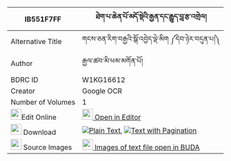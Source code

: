 |IB551F7FF|ཐེག་པ་ཆེན་པོ་མདོ་སྡེའི་རྒྱན་དང་རྒྱུད་བླ་རྩ་འགྲེལ། 
| --- | --- 
|Alternative Title |གངས་ཅན་རིག་བརྒྱའི་སྒོ་འབྱེད་ལྡེ་མིག ༼དེབ་ཉེར་བདུན་པ།༽
|Author| རྒྱལ་ཚབ་མི་ཕམ་མགོན་པོ།
|BDRC ID | W1KG16612
|Creator | Google OCR
|Number of Volumes| 1
|<img width="25" src="https://img.icons8.com/color/25/000000/edit-property.png">Edit Online| [<img width="25" src="https://avatars.githubusercontent.com/u/45091458?s=200&v=4"> Open in Editor](http://editor.openpecha.org/IB551F7FF)
|<img width="25" src="https://img.icons8.com/fluent/48/000000/download-2.png"/>  Download | [![](https://img.icons8.com/color/20/000000/txt.png)Plain Text](https://github.com/Openpecha/IB551F7FF/releases/download/v1/tekpa_chenpo_dode_i_gyen_dang__plain_IB551F7FF.zip), [![](https://img.icons8.com/color/20/000000/txt.png)Text with Pagination](https://github.com/Openpecha/IB551F7FF/releases/download/v1/tekpa_chenpo_dode_i_gyen_dang__pages_IB551F7FF.zip)
|<img width="25" src="https://img.icons8.com/plasticine/100/000000/pictures-folder.png"/>  Source Images | [<img width="25" src="https://library.bdrc.io/icons/BUDA-small.svg"> Images of text file open in BUDA](https://library.bdrc.io/show/bdr:W1KG16612)